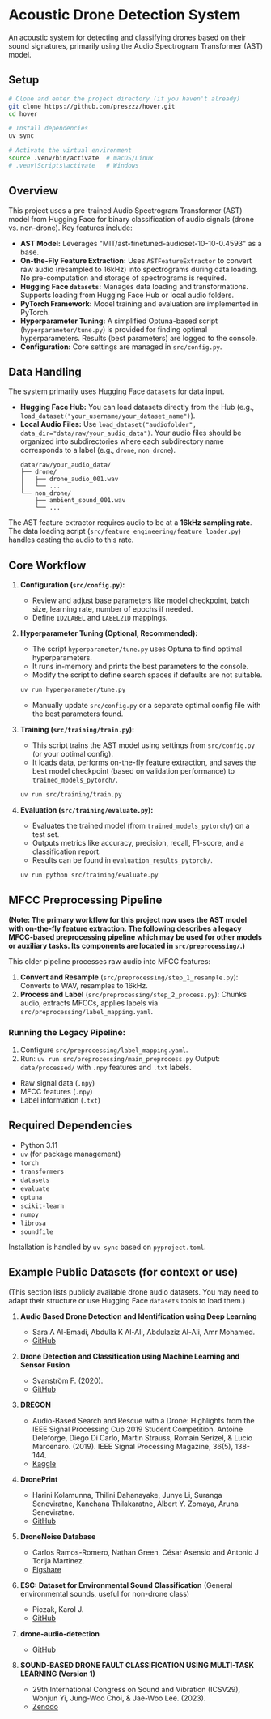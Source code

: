 # Acoustic Drone Detection System

An acoustic system for detecting and classifying drones based on their sound signatures, primarily using the Audio Spectrogram Transformer (AST) model.

## Setup

```bash
# Clone and enter the project directory (if you haven't already)
git clone https://github.com/preszzz/hover.git
cd hover

# Install dependencies
uv sync

# Activate the virtual environment
source .venv/bin/activate  # macOS/Linux
# .venv\Scripts\activate   # Windows
```

## Overview

This project uses a pre-trained Audio Spectrogram Transformer (AST) model from Hugging Face for binary classification of audio signals (drone vs. non-drone). Key features include:

*   **AST Model:** Leverages "MIT/ast-finetuned-audioset-10-10-0.4593" as a base.
*   **On-the-Fly Feature Extraction:** Uses `ASTFeatureExtractor` to convert raw audio (resampled to 16kHz) into spectrograms during data loading. No pre-computation and storage of spectrograms is required.
*   **Hugging Face `datasets`:** Manages data loading and transformations. Supports loading from Hugging Face Hub or local audio folders.
*   **PyTorch Framework:** Model training and evaluation are implemented in PyTorch.
*   **Hyperparameter Tuning:** A simplified Optuna-based script (`hyperparameter/tune.py`) is provided for finding optimal hyperparameters. Results (best parameters) are logged to the console.
*   **Configuration:** Core settings are managed in `src/config.py`.

## Data Handling

The system primarily uses Hugging Face `datasets` for data input.

*   **Hugging Face Hub:** You can load datasets directly from the Hub (e.g., `load_dataset("your_username/your_dataset_name")`).
*   **Local Audio Files:** Use `load_dataset("audiofolder", data_dir="data/raw/your_audio_data")`. Your audio files should be organized into subdirectories where each subdirectory name corresponds to a label (e.g., `drone`, `non_drone`).
    ```
    data/raw/your_audio_data/
    ├── drone/
    │   ├── drone_audio_001.wav
    │   └── ...
    └── non_drone/
        ├── ambient_sound_001.wav
        └── ...
    ```
The AST feature extractor requires audio to be at a **16kHz sampling rate**. The data loading script (`src/feature_engineering/feature_loader.py`) handles casting the audio to this rate.

## Core Workflow

1.  **Configuration (`src/config.py`):**
    *   Review and adjust base parameters like model checkpoint, batch size, learning rate, number of epochs if needed.
    *   Define `ID2LABEL` and `LABEL2ID` mappings.

2.  **Hyperparameter Tuning (Optional, Recommended):**
    *   The script `hyperparameter/tune.py` uses Optuna to find optimal hyperparameters.
    *   It runs in-memory and prints the best parameters to the console.
    *   Modify the script to define search spaces if defaults are not suitable.
    ```bash
    uv run hyperparameter/tune.py
    ```
    *   Manually update `src/config.py` or a separate optimal config file with the best parameters found.

3.  **Training (`src/training/train.py`):**
    *   This script trains the AST model using settings from `src/config.py` (or your optimal config).
    *   It loads data, performs on-the-fly feature extraction, and saves the best model checkpoint (based on validation performance) to `trained_models_pytorch/`.
    ```bash
    uv run src/training/train.py
    ```

4.  **Evaluation (`src/training/evaluate.py`):**
    *   Evaluates the trained model (from `trained_models_pytorch/`) on a test set.
    *   Outputs metrics like accuracy, precision, recall, F1-score, and a classification report.
    *   Results can be found in `evaluation_results_pytorch/`.
    ```bash
    uv run python src/training/evaluate.py
    ```

## MFCC Preprocessing Pipeline

**(Note: The primary workflow for this project now uses the AST model with on-the-fly feature extraction. The following describes a legacy MFCC-based preprocessing pipeline which may be used for other models or auxiliary tasks. Its components are located in `src/preprocessing/`.)**

This older pipeline processes raw audio into MFCC features:

1.  **Convert and Resample** (`src/preprocessing/step_1_resample.py`): Converts to WAV, resamples to 16kHz.
2.  **Process and Label** (`src/preprocessing/step_2_process.py`): Chunks audio, extracts MFCCs, applies labels via `src/preprocessing/label_mapping.yaml`.

### Running the Legacy Pipeline:
1.  Configure `src/preprocessing/label_mapping.yaml`.
2.  Run: `uv run src/preprocessing/main_preprocess.py`
    Output: `data/processed/` with `.npy` features and `.txt` labels.
   - Raw signal data (`.npy`)
   - MFCC features (`.npy`)
   - Label information (`.txt`)

## Required Dependencies

*   Python 3.11
*   `uv` (for package management)
*   `torch`
*   `transformers`
*   `datasets`
*   `evaluate`
*   `optuna`
*   `scikit-learn`
*   `numpy`
*   `librosa`
*   `soundfile`

Installation is handled by `uv sync` based on `pyproject.toml`.

## Example Public Datasets (for context or use)

(This section lists publicly available drone audio datasets. You may need to adapt their structure or use Hugging Face `datasets` tools to load them.)

1.  **Audio Based Drone Detection and Identification using Deep Learning**
    *   Sara A Al-Emadi, Abdulla K Al-Ali, Abdulaziz Al-Ali, Amr Mohamed.
    *   [GitHub](https://github.com/saraalemadi/DroneAudioDataset/tree/master)

2.  **Drone Detection and Classification using Machine Learning and Sensor Fusion**
    *   Svanström F. (2020).
    *   [GitHub](https://github.com/DroneDetectionThesis/Drone-detection-dataset/tree/master)

3.  **DREGON**
    *   Audio-Based Search and Rescue with a Drone: Highlights from the IEEE Signal Processing Cup 2019 Student Competition. Antoine Deleforge, Diego Di Carlo, Martin Strauss, Romain Serizel, & Lucio Marcenaro. (2019). IEEE Signal Processing Magazine, 36(5), 138-144.
    *   [Kaggle](https://www.kaggle.com/datasets/awsaf49/ieee-signal-processing-cup-2019-dataset)

4.  **DronePrint**
    *   Harini Kolamunna, Thilini Dahanayake, Junye Li, Suranga Seneviratne, Kanchana Thilakaratne, Albert Y. Zomaya, Aruna Seneviratne.
    *   [GitHub](https://github.com/DronePrint/DronePrint/tree/master)

5.  **DroneNoise Database**
    *   Carlos Ramos-Romero, Nathan Green, César Asensio and Antonio J Torija Martinez.
    *   [Figshare](https://salford.figshare.com/articles/dataset/DroneNoise_Database/22133411)

6.  **ESC: Dataset for Environmental Sound Classification** (General environmental sounds, useful for non-drone class)
    *   Piczak, Karol J.
    *   [GitHub](https://github.com/karolpiczak/ESC-50)

7.  **drone-audio-detection**
    *   [GitHub](https://github.com/BowonY/drone-audio-detection/tree/develop)

8.  **SOUND-BASED DRONE FAULT CLASSIFICATION USING MULTI-TASK LEARNING (Version 1)**
    *   29th International Congress on Sound and Vibration (ICSV29), Wonjun Yi, Jung-Woo Choi, & Jae-Woo Lee. (2023).
    *   [Zenodo](https://doi.org/10.5281/zenodo.7779574)
